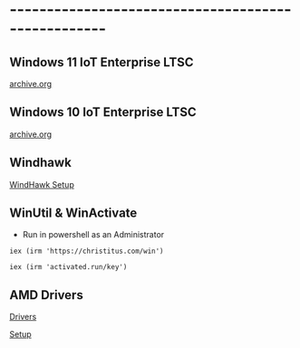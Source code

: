# ---------------------------------------------------
## Windows 11 IoT Enterprise LTSC
[archive.org](https://archive.org/details/windows-11-iot-enterprise-ltsc-2024)
## Windows 10 IoT Enterprise LTSC
[archive.org](https://archive.org/details/en-us_windows_10_iot_enterprise_ltsc_2021_x64_dvd_257ad90f_202301)
## Windhawk
[WindHawk Setup](https://ramensoftware.com/downloads/windhawk_setup.exe)
## WinUtil & WinActivate
- Run in powershell as an Administrator
```
iex (irm 'https://christitus.com/win')
```
```
iex (irm 'activated.run/key')
```
## AMD Drivers
[Drivers](https://sourceforge.net/projects/radeon-id-distribution/files/Release%20Polaris-Vega-Navi/)

[Setup](https://sourceforge.net/projects/radeon-id-distribution/files/Dependencies/V5.5/)
